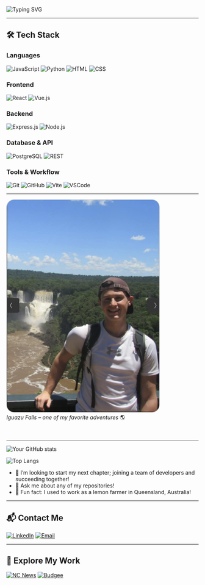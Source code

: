 ![Typing SVG](https://readme-typing-svg.herokuapp.com?font=Fira+Code&duration=3000&pause=1000&color=58A6FF&width=600&lines=Hi+there!+I'm+Alex!;Web+Dev+%7C+Bikepacking+Fan;Full-stack+dev+with+transport+planning+background;Now+building+clean,+modern+web+apps)

---

## 🛠 Tech Stack

### Languages  
![JavaScript](https://img.shields.io/badge/Languages-JavaScript-yellow?style=flat&logo=javascript)
![Python](https://img.shields.io/badge/Languages-Python-blue?style=flat&logo=python)
![HTML](https://img.shields.io/badge/Markup-HTML5-orange?style=flat&logo=html5)
![CSS](https://img.shields.io/badge/Styles-CSS3-blue?style=flat&logo=css3)

### Frontend  
![React](https://img.shields.io/badge/Frontend-React-blue?style=flat&logo=react)
![Vue.js](https://img.shields.io/badge/Frontend-Vue.js-4FC08D?style=flat&logo=vue.js)

### Backend  
![Express.js](https://img.shields.io/badge/Backend-Express.js-black?style=flat&logo=express)
![Node.js](https://img.shields.io/badge/Runtime-Node.js-339933?style=flat&logo=node.js)

### Database & API  
![PostgreSQL](https://img.shields.io/badge/Database-PostgreSQL-336791?style=flat&logo=postgresql)
![REST](https://img.shields.io/badge/API-REST-ff69b4?style=flat)

### Tools & Workflow  
![Git](https://img.shields.io/badge/VersionControl-Git-F05032?style=flat&logo=git)
![GitHub](https://img.shields.io/badge/Hosting-GitHub-181717?style=flat&logo=github)
![Vite](https://img.shields.io/badge/Bundler-Vite-646CFF?style=flat&logo=vite)
![VSCode](https://img.shields.io/badge/Editor-VSCode-007ACC?style=flat&logo=visualstudiocode)

---

<div align="left">
  <img 
    src="https://raw.githubusercontent.com/ossidion/ossidion/main/iguazu.jpg" 
    alt="Iguazu Falls" 
    width="400"
    style="border-radius: 20px; border: 1px solid #ccc;" 
  />
  <br/>
  <em>Iguazu Falls – one of my favorite adventures </em>🌎
</div>

&nbsp;

---

![Your GitHub stats](https://github-readme-stats.vercel.app/api?username=ossidion&show_icons=true&theme=radical)

![Top Langs](https://github-readme-stats.vercel.app/api/top-langs/?username=ossidion&layout=compact&theme=radical)

- 🔭 I’m looking to start my next chapter; joining a team of developers and succeeding together!
- 💬 Ask me about any of my repositories!
- 🍋 Fun fact: I used to work as a lemon farmer in Queensland, Australia!

---

## 📬 Contact Me

[![LinkedIn](https://img.shields.io/badge/LinkedIn-alex--graham-blue?style=flat&logo=linkedin&logoColor=white)](https://www.linkedin.com/in/alex-graham-7883297a/)
[![Email](https://img.shields.io/badge/Email-alexinbristol@outlook.com-red?style=flat&logo=gmail&logoColor=white)](mailto:alexinbristol@outlook.com)

---

## 🔗 Explore My Work

[![NC News](https://img.shields.io/badge/NC_News-Live_Demo-0a9396?style=flat&logo=rss&logoColor=FFD700)](https://nc-news-alex-graham.netlify.app/)
[![Budgee](https://img.shields.io/badge/Budgee-Live_Demo-ca6702?style=flat&logo=twitter&logoColor=white)](https://budgee.netlify.app/)

